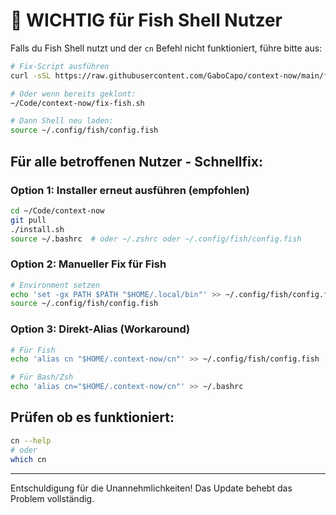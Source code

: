# 🚨 WICHTIG für Fish Shell Nutzer

Falls du Fish Shell nutzt und der `cn` Befehl nicht funktioniert, führe bitte aus:

```bash
# Fix-Script ausführen
curl -sSL https://raw.githubusercontent.com/GaboCapo/context-now/main/fix-fish.sh | bash

# Oder wenn bereits geklont:
~/Code/context-now/fix-fish.sh

# Dann Shell neu laden:
source ~/.config/fish/config.fish
```

## Für alle betroffenen Nutzer - Schnellfix:

### Option 1: Installer erneut ausführen (empfohlen)
```bash
cd ~/Code/context-now
git pull
./install.sh
source ~/.bashrc  # oder ~/.zshrc oder ~/.config/fish/config.fish
```

### Option 2: Manueller Fix für Fish
```bash
# Environment setzen
echo 'set -gx PATH $PATH "$HOME/.local/bin"' >> ~/.config/fish/config.fish
source ~/.config/fish/config.fish
```

### Option 3: Direkt-Alias (Workaround)
```bash
# Für Fish
echo 'alias cn "$HOME/.context-now/cn"' >> ~/.config/fish/config.fish

# Für Bash/Zsh
echo 'alias cn="$HOME/.context-now/cn"' >> ~/.bashrc
```

## Prüfen ob es funktioniert:
```bash
cn --help
# oder
which cn
```

---
Entschuldigung für die Unannehmlichkeiten! Das Update behebt das Problem vollständig.
